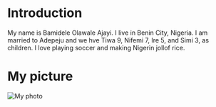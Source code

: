 # Introduction

My name is Bamidele Olawale Ajayi. I live in Benin City, Nigeria. I am married to Adepeju and we hve Tiwa 9, Nifemi 7, Ire 5, and Simi 3, as children. I love playing soccer and making Nigerin jollof rice.


# My picture

![My photo](https://lh3.googleusercontent.com/pw/AIL4fc8VFSc0aX0iJ5nxenckt-kiYF_WDCL5qdhT4XSeji2UdVAS5E5wdlNKIcE98xVTcZlcran_y91t5eBEbhq11j2LhM-j3hjX2QWDi1nHRbG_CQYswJ5vMLcAOnkWTupV5qyT3-iQkDum_9q3AXaISQoRp9Dcl9s-EabXxrqfCPhqHGYVmropa6k8oOiJH3BA_mBDu2B8EfuxY9ymSCKeOBcM9A_GdVjfSskT7TR5-Aq8efc6eQKsNFsZPmuhGZVRFzRfc3g6D1zRf3Hsk3wFmYNnSSw7M8nvBHFrtHmfg7RI99gYIwSRiyePAiLFbNFBRI_SK0bXpPZv5vnL1oNadcaYDv164TqY-dieAbPPD_M4nrlFEAuP3guBrjveKkMmKxpNEMWhI3b6LEa-uJxwWnY6yxTBvNsBZLbp3XJHZOjo80Ts7zramlifqIcuzcQyBBy9HIEYZQIEyA-3epnUEknABajqxzg13cBGFaEGTrB276T6ygFMwLeC2beGPbKvyGEmZ-nf4n1gffg6kkNGKC_SkAsJRCzAce4qJhQbA6fD-fFRzy3INhTAA-lBEiETmYFRXjH40NA2o1ZRHxsKNtnokflEJ4jr3XQU6RKsaBRSomfGE4mPV8F-zEb8yLMnZoDTvqxVRSdMM_NPIk_6ABUD80pPU_fgNwSjRR91f5VAO9Wdfd9ebsoSB3l2TKkAsKW1sVJy7jLBLuTnf5Ux5VFDX8Zo3BYeYRwKC1Y5NjhpwtgQnoiVAvY1FchiXM-as0u4s_O1Jhnow_gH8Eh574R7S0EfRaArHhUvKB3z1tWiPnyKnnHEnHmD3b_fJRR9e6wovdZ2euazdnZApUawEBRS1D6w7fjCzbUJw4ojxECIAze0evmK3diEvp_hTNO7G75ngkzUXJf7w-wb1Hgjd0GuUKg=w563-h751-s-no?authuser=0)